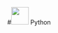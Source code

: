 #<img src="https://cdn.jsdelivr.net/gh/devicons/devicon@latest/icons/python/python-original.svg" width="40" height="40"/> Python 
